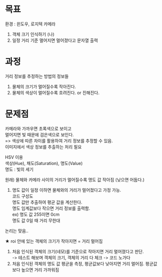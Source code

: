 # 목표
환경 : 윈도우, 로지텍 카메라
1. 객체 크기 인식하기 (나)
2. 일정 거리 기준 멀어지면 멀어졌다고 문자열 출력 
>
# 과정
>
거리 정보를 추정하는 방법의 정보들  
1) 물체의 크기가 멀어질수록 작아진다.  
2) 물체의 색상이 멀어질수록 흐려진다. or 진해진다.  

# 문제점
카메라와 가까우면 초록색으로 보이고  
멀어지면 빛 때문에 검은색으로 보인다.   
=> 색상에 따른 차이를 활용하여 거리 정보를 추정할 수 있음.  
이미지에서 색상 정보를 추출하는 처리 필요  

HSV 이용  
색상(Hue), 채도(Saturation), 명도(Value)  
명도 : 빛의 세기  

원래) 물체와 카메라 사이의 거리가 멀어질수록 명도 값 작아짐 (낮으면 어둡다.)  

1. 명도 값이 일정 이하면 물체와의 거리가 멀어졌다고 가정 가능.  
코드 구성도  
명도 값만 추출하여 평균 값을 계산한다.  
명도 임계값보다 작으면 거리 정보를 출력함.  
ex) 명도 값 255이면 0cm  
  명도 값 0일 때 거리 무한대  

논리는 맞음..  

★ roi 안에 있는 객체의 크기가 작아지면 = 거리 멀어짐  
1. 처음 인식된 객체의 크기(네모)를 기준으로 작아지면 거리 멀어졌다고 판단.  
-> 테스트 해보며 객체의 크기, 객체의 거리 다 체크 -> 코드 노가다  
2. 처음 인식된 객체의 명도 값 평균을 측정, 평균값보다 낮아지면 거리 멀어짐. 평균값보다 높으면 거리 가까워짐


